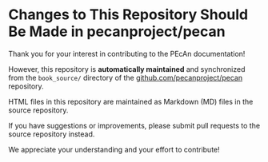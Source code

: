 # Changes to This Repository Should Be Made in pecanproject/pecan

Thank you for your interest in contributing to the PEcAn documentation!

However, this repository is **automatically maintained** and synchronized from the `book_source/` directory of the [github.com/pecanproject/pecan](https://github.com/pecanproject/pecan) repository.

HTML files in this repository are maintained as Markdown (MD) files in the source repository.

If you have suggestions or improvements, please submit pull requests to the source repository instead.

We appreciate your understanding and your effort to contribute!

